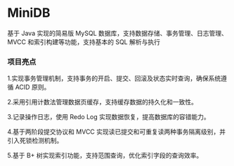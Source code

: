 # MiniDB
基于 Java 实现的简易版 MySQL 数据库，支持数据存储、事务管理、日志管理、MVCC 和索引构建等功能，支持基本的 SQL 解析与执行

### 项目亮点

1.实现事务管理机制，支持事务的开启、提交、回滚及状态实时查询，确保系统遵循 ACID 原则。

2.采用引用计数法管理数据页缓存，支持缓存数据的持久化和一致性。

3.记录操作日志，使用 Redo Log 实现数据恢复，提高数据库的容错能力。

4.基于两阶段提交协议和 MVCC 实现读已提交和可重复读两种事务隔离级别，并引入死锁检测机制。

5.基于 B+ 树实现索引功能，支持范围查询，优化索引字段的查询效率。
